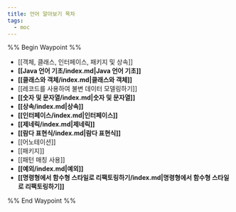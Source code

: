 ```yaml
---
title: 언어 알아보기 목차
tags:
  - moc
---
```

%% Begin Waypoint %%
- [[객체, 클래스, 인터페이스, 패키지 및 상속]]
- **[[Java 언어 기초/index.md|Java 언어 기초]]**
- **[[클래스와 객체/index.md|클래스와 객체]]**
- [[레코드를 사용하여 불변 데이터 모델링하기]]
- **[[숫자 및 문자열/index.md|숫자 및 문자열]]**
- **[[상속/index.md|상속]]**
- **[[인터페이스/index.md|인터페이스]]**
- **[[제네릭/index.md|제네릭]]**
- **[[람다 표현식/index.md|람다 표현식]]**
- [[어노테이션]]
- [[패키지]]
- [[패턴 매칭 사용]]
- **[[예외/index.md|예외]]**
- **[[명령형에서 함수형 스타일로 리팩토링하기/index.md|명령형에서 함수형 스타일로 리팩토링하기]]**

%% End Waypoint %%